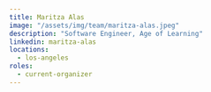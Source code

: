 ```yaml
---
title: Maritza Alas
image: "/assets/img/team/maritza-alas.jpeg"
description: "Software Engineer, Age of Learning"
linkedin: maritza-alas
locations:
  - los-angeles
roles:
  - current-organizer
---
```


